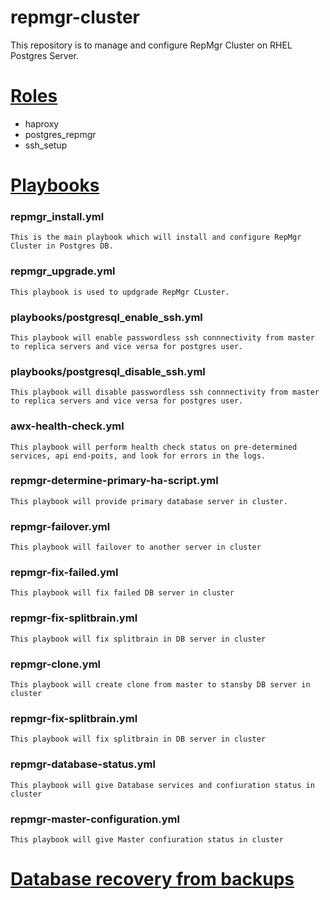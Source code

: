 repmgr-cluster
=========

This repository is to manage and configure RepMgr Cluster on RHEL Postgres Server.


[Roles](#Roles)
========
* haproxy
* postgres_repmgr
* ssh_setup



[Playbooks](#Playbooks)
==========

### repmgr_install.yml
    This is the main playbook which will install and configure RepMgr Cluster in Postgres DB.

### repmgr_upgrade.yml
    This playbook is used to updgrade RepMgr CLuster. 

### playbooks/postgresql_enable_ssh.yml
    This playbook will enable passwordless ssh connnectivity from master to replica servers and vice versa for postgres user.

### playbooks/postgresql_disable_ssh.yml
    This playbook will disable passwordless ssh connnectivity from master to replica servers and vice versa for postgres user.

### awx-health-check.yml
    This playbook will perform health check status on pre-determined services, api end-poits, and look for errors in the logs.

### repmgr-determine-primary-ha-script.yml
    This playbook will provide primary database server in cluster.

### repmgr-failover.yml
    This playbook will failover to another server in cluster
    
### repmgr-fix-failed.yml 
    This playbook will fix failed DB server in cluster
    
### repmgr-fix-splitbrain.yml 
    This playbook will fix splitbrain in DB server in cluster
    
### repmgr-clone.yml 
    This playbook will create clone from master to stansby DB server in cluster
    
### repmgr-fix-splitbrain.yml 
    This playbook will fix splitbrain in DB server in cluster
    
### repmgr-database-status.yml 
    This playbook will give Database services and confiuration status in cluster
    
### repmgr-master-configuration.yml 
    This playbook will give Master confiuration status in cluster    
    
    
[Database recovery from backups](#Database-recovery-from-backups)
================================
